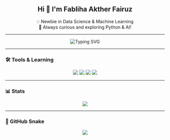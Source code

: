 <h2 align="center">Hi 👋 I'm Fabliha Akther Fairuz</h2>

<p align="center">
  💡 Newbie in Data Science & Machine Learning <br>
  🌱 Always curious and exploring Python & AI!
</p>

---

<p align="center">
  <img src="https://readme-typing-svg.demolab.com?font=Fira+Code&pause=1000&color=FA70B8&center=true&vCenter=true&multiline=true&width=400&lines=Hello+World!;I+love+Python+%F0%9F%90%8D;Learning+Data+Science+%F0%9F%93%8A" alt="Typing SVG" />
</p>

---

### 🛠️ Tools & Learning

<p align="center">
  <img src="https://img.shields.io/badge/-Python-3776AB?style=flat&logo=python&logoColor=white" />
  <img src="https://img.shields.io/badge/-Pandas-150458?style=flat&logo=pandas&logoColor=white" />
  <img src="https://img.shields.io/badge/-Numpy-013243?style=flat&logo=numpy&logoColor=white" />
  <img src="https://img.shields.io/badge/-Scikit--learn-F7931E?style=flat&logo=scikit-learn&logoColor=white" />
</p>

---

### 📊 Stats

<p align="center">
  <img src="https://github-readme-stats.vercel.app/api?username=fabliha-akther&show_icons=true&theme=dracula" />
</p>

---

### 🐍 GitHub Snake

<p align="center">
  <img src="https://github.com/fabliha-akther/fabliha-akther/blob/output/github-contribution-grid-snake.svg" />
</p>
